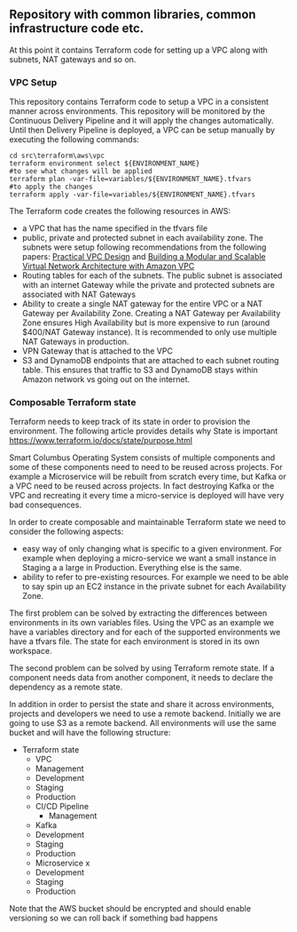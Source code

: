 ## Repository with common libraries, common infrastructure code etc.

At this point it contains Terraform code for setting up a VPC along with subnets, NAT gateways and so on.

### VPC Setup
This repository contains Terraform code to setup a VPC in a consistent manner across environments. This repository will be monitored by the Continuous Delivery Pipeline and it will apply the changes automatically. Until then Delivery Pipeline is deployed, a VPC can be setup manually by executing the following commands:

```
cd src\terraform\aws\vpc
terraform environment select ${ENVIRONMENT_NAME}
#to see what changes will be applied
terraform plan -var-file=variables/${ENVIRONMENT_NAME}.tfvars
#to apply the changes
terraform apply -var-file=variables/${ENVIRONMENT_NAME}.tfvars
```

The Terraform code creates the following resources in AWS:
* a VPC that has the name specified in the tfvars file
* public, private and protected subnet in each availability zone. The subnets were setup following recommendations from the following papers: [Practical VPC Design]( https://medium.com/aws-activate-startup-blog/practical-vpc-design-8412e1a18dcc) and [Building a Modular and Scalable Virtual Network Architecture with Amazon VPC](https://docs.aws.amazon.com/quickstart/latest/vpc/architecture.html)
* Routing tables for each of the subnets. The public subnet is associated with an internet Gateway while the private and protected subnets are associated with NAT Gateways
* Ability to create a single NAT gateway for the entire VPC or a NAT Gateway per Availability Zone. Creating a NAT Gateway per Availability Zone ensures High Availability but is more expensive to run (around $400/NAT Gateway instance). It is recommended to only use multiple NAT Gateways in production.
* VPN Gateway that is attached to the VPC
* S3 and DynamoDB endpoints that are attached to each subnet routing table. This ensures that traffic to S3 and DynamoDB stays within Amazon network vs going out on the internet.

### Composable Terraform state

Terraform needs to keep track of its state in order to provision the environment. The following article provides details why State is important  https://www.terraform.io/docs/state/purpose.html

Smart Columbus Operating System consists of multiple components and some of these components need to need to be reused across projects. For example a Microservice will be rebuilt from scratch every time, but Kafka or a VPC need to be reused across projects. In fact destroying Kafka or the VPC and recreating it every time a micro-service is deployed will have very bad consequences.

In order to create composable and maintainable Terraform state we need to consider the following aspects:
* easy way of only changing what is specific to a given environment. For example when deploying a micro-service we want a small instance in Staging a a large in Production. Everything else is the same.
* ability to refer to pre-existing resources. For example we need to be able to say spin up an EC2 instance in the private subnet for each Availability Zone.

The first problem can be solved by extracting the differences between environments in its own variables files. Using the VPC as an example we have a variables directory and for each of the supported environments we have a tfvars file. The state for each environment is stored in its own workspace.

The second problem can be solved by using Terraform remote state. If a component needs data from another component, it needs to declare the dependency as a remote state.

In addition in order to persist the state and share it across environments, projects and developers we need to use a remote backend. Initially we are going to use S3 as a remote backend. All environments will use the same bucket and will have the following structure:

* Terraform state
  * VPC
   * Management
   * Development
   * Staging
   * Production
  * CI/CD Pipeline
    * Management
  * Kafka
   * Development
   * Staging
   * Production
  * Microservice x
   * Development
   * Staging
   * Production

Note that the AWS bucket should be encrypted and should enable versioning so we can roll back if something bad happens
